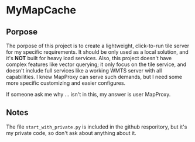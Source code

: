 # MyMapCache

## Porpose

The porpose of this project is to create a lightweight, click-to-run tile server for my specific requirements. It should be only used as a local solution, and it's **NOT** built for heavy load services. Also, this project doesn't have complex features like vector querying; it only focus on the tile service, and doesn't include full services like a working WMTS server with all capabilities. I knew MapProxy can serve such demands, but I need some more specific customizing and easier configures.

If someone ask me why ... isn't in this, my answer is user MapProxy.

## Notes

The file `start_with_private.py` is included in the github resporitory, but it's my private code, so don't ask about anything about it.